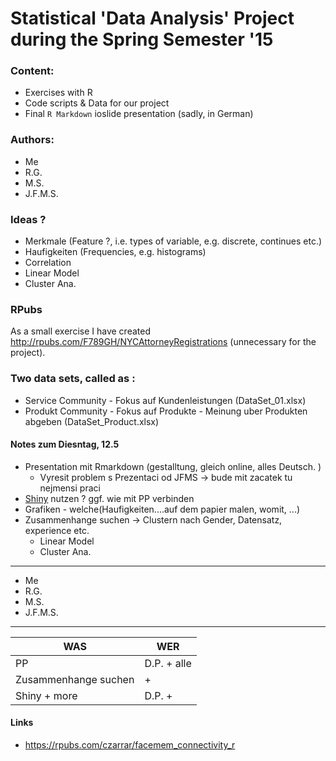 Statistical 'Data Analysis' Project during the Spring Semester '15
===============

### Content:

- Exercises with R
- Code scripts & Data for our project
- Final `R Markdown` ioslide presentation (sadly, in German)

### Authors:

- Me
- R.G.
- M.S.
- J.F.M.S.

### Ideas ?

- Merkmale (Feature ?, i.e. types of variable, e.g. discrete, continues etc.)
- Haufigkeiten (Frequencies, e.g. histograms)
- Correlation
- Linear Model
- Cluster Ana.

### RPubs

As a small exercise I have created <http://rpubs.com/F789GH/NYCAttorneyRegistrations> (unnecessary for the project). 

### Two data sets, called as :

- Service Community - Fokus auf Kundenleistungen (DataSet_01.xlsx)
- Produkt Community - Fokus auf Produkte - Meinung uber Produkten abgeben (DataSet_Product.xlsx)

#### Notes zum Diesntag, 12.5

* Presentation mit Rmarkdown (gestalltung, gleich online, alles Deutsch. )
    + Vyresit problem s Prezentaci od JFMS -> bude mit zacatek tu nejmensi praci
* [Shiny](http://shiny.b40.cz/SemesterProject/shiny/) nutzen ? ggf. wie mit PP verbinden
* Grafiken - welche(Haufigkeiten....auf dem papier malen, womit, ...)
* Zusammenhange suchen -> Clustern nach Gender, Datensatz, experience etc.
    + Linear Model
    + Cluster Ana.

---
- Me
- R.G.
- M.S.
- J.F.M.S.
---

WAS  | WER
------------- | -------------
PP  | D.P. + alle
Zusammenhange suchen  |  + 
Shiny + more  | D.P. + 





#### Links

- <https://rpubs.com/czarrar/facemem_connectivity_r>
